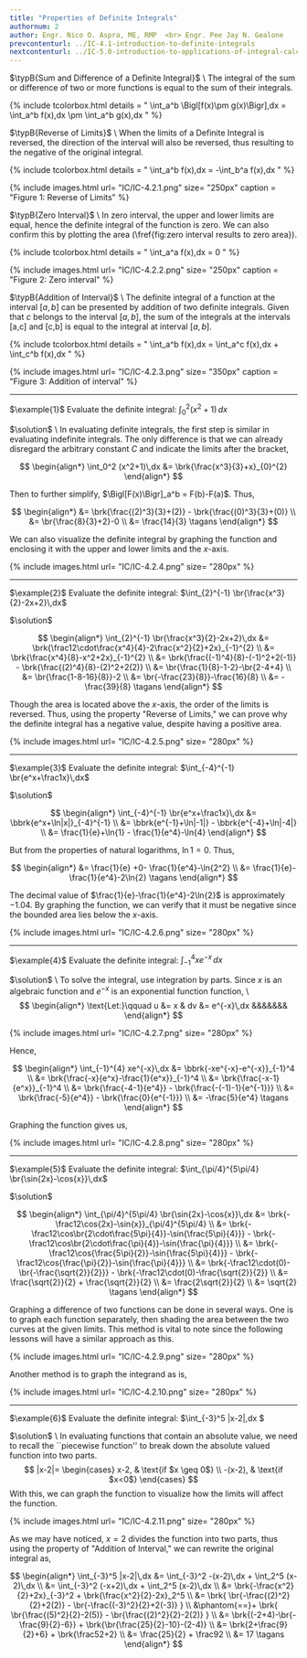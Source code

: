```yaml
---
title: "Properties of Definite Integrals"
authornum: 2
author: Engr. Nico O. Aspra, ME, RMP  <br> Engr. Pee Jay N. Gealone
prevcontenturl: ../IC-4.1-introduction-to-definite-integrals
nextcontenturl: ../IC-5.0-introduction-to-applications-of-integral-calculus
---
```



$\typB{Sum and Difference of a Definite Integral}$ \\
The integral of the sum or difference of two or more functions is equal to the sum of their integrals.

{% include tcolorbox.html
	details = "
	\int_a^b \Bigl[f(x)\pm g(x)\Bigr]\,dx = \int_a^b f(x)\,dx \pm \int_a^b g(x)\,dx 
    "
%}


$\typB{Reverse of Limits}$ \\
When the limits of a Definite Integral is reversed, the direction of the interval will also be reversed, thus resulting to the negative of the original integral.

{% include tcolorbox.html
	details = "
	\int_a^b f(x)\,dx = -\int_b^a f(x)\,dx
    "
%}


{% include images.html 
    url= "IC/IC-4.2.1.png" 
    size= "250px"
    caption = "Figure 1: Reverse of Limits"
%} 

	

$\typB{Zero Interval}$ \\
In zero interval, the upper and lower limits are equal, hence the definite integral of the function is zero. We can also confirm this by plotting the area (\fref{fig:zero interval results to zero area}).

{% include tcolorbox.html
	details = "
	\int_a^a f(x)\,dx = 0
    "
%}

{% include images.html 
    url= "IC/IC-4.2.2.png" 
    size= "250px"
    caption = "Figure 2: Zero interval"
%} 	



$\typB{Addition of Interval}$ \\
The definite integral of a function at the interval $[a,b]$ can be presented by addition of two definite integrals. Given that $c$ belongs to the
interval $[a,b]$, 
the sum of the integrals at the intervals [a,c] and [c,b]
is equal to the integral at interval $[a,b]$. 

{% include tcolorbox.html
	details = "
	\int_a^b f(x)\,dx = \int_a^c f(x)\,dx + \int_c^b f(x)\,dx
    "
%}


{% include images.html 
    url= "IC/IC-4.2.3.png" 
    size= "350px"
    caption = "Figure 3: Addition of interval"
%} 







---
$\example{1}$ 
Evaluate the definite integral:
$\int_0^2 (x^2+1)\,dx$

$\solution$ \\
In evaluating definite integrals, the first step is similar in evaluating indefinite integrals. The only difference is that we can already disregard the arbitrary constant $C$ and indicate the limits after the bracket,

$$
\begin{align*}
	\int_0^2 (x^2+1)\,dx &= \brk{\frac{x^3}{3}+x}_{0}^{2}
\end{align*}
$$

Then to further simplify, $\Bigl[F(x)\Bigr]_a^b = F(b)-F(a)$. Thus,

$$
\begin{align*}
		&= \brk{\frac{(2)^3}{3}+(2)} - \brk{\frac{(0)^3}{3}+(0)} \\
		&= \br{\frac{8}{3}+2}-0 \\
		&= \frac{14}{3}		\tagans
\end{align*}
$$

We can also visualize the definite integral by graphing the function and enclosing it with the upper and lower limits and the $x$-axis.


{% include images.html 
    url= "IC/IC-4.2.4.png" 
    size= "280px"
%} 

















---
$\example{2}$ 
Evaluate the definite integral:
$\int_{2}^{-1} \br{\frac{x^3}{2}-2x+2}\,dx$

$\solution$

$$
\begin{align*}
	\int_{2}^{-1} \br{\frac{x^3}{2}-2x+2}\,dx 
		&= \brk{\frac12\cdot\frac{x^4}{4}-2\frac{x^2}{2}+2x}_{-1}^{2} \\
		&= \brk{\frac{x^4}{8}-x^2+2x}_{-1}^{2} \\
		&= \brk{\frac{(-1)^4}{8}-(-1)^2+2(-1)} - \brk{\frac{(2)^4}{8}-(2)^2+2(2)} \\
		&= \br{\frac{1}{8}-1-2}-\br{2-4+4} \\
		&= \br{\frac{1-8-16}{8}}-2 \\
		&= \br{-\frac{23}{8}}-\frac{16}{8} \\
		&= -\frac{39}{8}		\tagans
\end{align*}
$$

Though the area is located above the $x$-axis, the order of the limits is reversed. Thus, using the property "Reverse of Limits," we can prove why the definite integral has a negative value, despite having a positive area.


{% include images.html 
    url= "IC/IC-4.2.5.png" 
    size= "280px"
%} 








---
$\example{3}$ 
Evaluate the definite integral:
$\int_{-4}^{-1} \br{e^x+\frac1x}\,dx$

$\solution$ 

$$
\begin{align*}
	\int_{-4}^{-1} \br{e^x+\frac1x}\,dx &= \bbrk{e^x+\ln|x|}_{-4}^{-1} \\
		&= \bbrk{e^{-1}+\ln|-1|} - \bbrk{e^{-4}+\ln|-4|} \\
		&= \frac{1}{e}+\ln{1} - \frac{1}{e^4}-\ln{4} 
	\end{align*}
$$

But from the properties of natural logarithms, $\ln{1}=0$. Thus,

$$
\begin{align*}
		&= \frac{1}{e} +0- \frac{1}{e^4}-\ln{2^2} \\
		&= \frac{1}{e}-\frac{1}{e^4}-2\ln{2} 	\tagans
\end{align*}
$$


The decimal value of  $\frac{1}{e}-\frac{1}{e^4}-2\ln{2}$ is approximately $-1.04$. By graphing the function, we can verify that it must be negative since the bounded area lies below the $x$-axis.


{% include images.html 
    url= "IC/IC-4.2.6.png" 
    size= "280px"
%} 




---
$\example{4}$ 
Evaluate the definite integral:
$\int_{-1}^{4} xe^{-x}\,dx$

$\solution$ \\
To solve the integral, use integration by parts. Since $x$ is an algebraic function and $e^{-x}$ is an exponential function function, \\
$$
\begin{align*}
	\text{Let:}\qquad u &= x &  dv &= e^{-x}\,dx &&&&&&&
\end{align*}
$$

{% include images.html 
    url= "IC/IC-4.2.7.png" 
    size= "280px"
%} 


Hence, 

$$
\begin{align*}
	\int_{-1}^{4} xe^{-x}\,dx &= \bbrk{-xe^{-x}-e^{-x}}_{-1}^4 \\
	&= \brk{\frac{-x}{e^x}-\frac{1}{e^x}}_{-1}^4 \\
	&= \brk{\frac{-x-1}{e^x}}_{-1}^4 \\
	&= \brk{\frac{-4-1}{e^4}} - \brk{\frac{-(-1)-1}{e^{-1}}} \\
	&= \brk{\frac{-5}{e^4}} - \brk{\frac{0}{e^{-1}}} \\
	&= -\frac{5}{e^4}		\tagans
\end{align*}
$$

Graphing the function gives us,

{% include images.html 
    url= "IC/IC-4.2.8.png" 
    size= "280px"
%} 




---
$\example{5}$ 
Evaluate the definite integral:
$\int_{\pi/4}^{5\pi/4} \br{\sin{2x}-\cos{x}}\,dx$

$\solution$

$$
\begin{align*}
	\int_{\pi/4}^{5\pi/4} \br{\sin{2x}-\cos{x}}\,dx 
		&= \brk{-\frac12\cos{2x}-\sin{x}}_{\pi/4}^{5\pi/4} \\
		&= \brk{-\frac12\cos\br{2\cdot\frac{5\pi}{4}}-\sin{\frac{5\pi}{4}}} - \brk{-\frac12\cos\br{2\cdot\frac{\pi}{4}}-\sin{\frac{\pi}{4}}} \\
		&= \brk{-\frac12\cos{\frac{5\pi}{2}}-\sin{\frac{5\pi}{4}}} - \brk{-\frac12\cos{\frac{\pi}{2}}-\sin{\frac{\pi}{4}}} \\
		&= \brk{-\frac12\cdot(0)-\br{-\frac{\sqrt{2}}{2}}} - \brk{-\frac12\cdot(0)-\frac{\sqrt{2}}{2}} \\
		&= \frac{\sqrt{2}}{2} + \frac{\sqrt{2}}{2} \\
		&= \frac{2\sqrt{2}}{2} \\
		&= \sqrt{2}		\tagans
\end{align*}
$$

Graphing a difference of two functions can be done in several ways. One is to graph each function separately, then shading the area between the two curves at the given limits. This method is vital to note since the following lessons will have a similar approach as this.


{% include images.html 
    url= "IC/IC-4.2.9.png" 
    size= "280px"
%} 


Another method is to graph the integrand as is,


{% include images.html 
    url= "IC/IC-4.2.10.png" 
    size= "280px"
%} 



---
$\example{6}$ 
Evaluate the definite integral:
$\int_{-3}^5 |x-2|\,dx $

$\solution$ \\
In evaluating functions that contain an absolute value, we need to recall the ``piecewise function'' to break down the absolute valued function into two parts.
$$
|x-2|=
\begin{cases}
	x-2, & \text{if $x \geq 0$} \\
	-(x-2), & \text{if $x<0$}
\end{cases}
$$
With this, we can graph the function to visualize how the limits will affect the function.

{% include images.html 
    url= "IC/IC-4.2.11.png" 
    size= "280px"
%} 


As we may have noticed, $x=2$ divides the function into two parts, thus using the property of "Addition of Interval," we can rewrite the original integral as,

$$
\begin{align*}
	\int_{-3}^5 |x-2|\,dx &= \int_{-3}^2 -(x-2)\,dx + \int_2^5 (x-2)\,dx \\
		&= \int_{-3}^2 (-x+2)\,dx + \int_2^5 (x-2)\,dx \\
		&= \brk{-\frac{x^2}{2}+2x}_{-3}^2 + \brk{\frac{x^2}{2}-2x}_2^5 \\
		&= \brk{ \br{-\frac{(2)^2}{2}+2(2)} - \br{-\frac{(-3)^2}{2}+2(-3)} } 
		\\ &\phantom{==}+ \brk{ \br{\frac{(5)^2}{2}-2(5)} - \br{\frac{(2)^2}{2}-2(2)} } \\
		&= \brk{(-2+4)-\br{-\frac{9}{2}-6}} + \brk{\br{\frac{25}{2}-10}-(2-4)} \\
		&= \brk{2+\frac{9}{2}+6} + \brk{\frac52+2} \\
		&= \frac{25}{2} + \frac92 \\
		&= 17		\tagans
\end{align*}
$$
